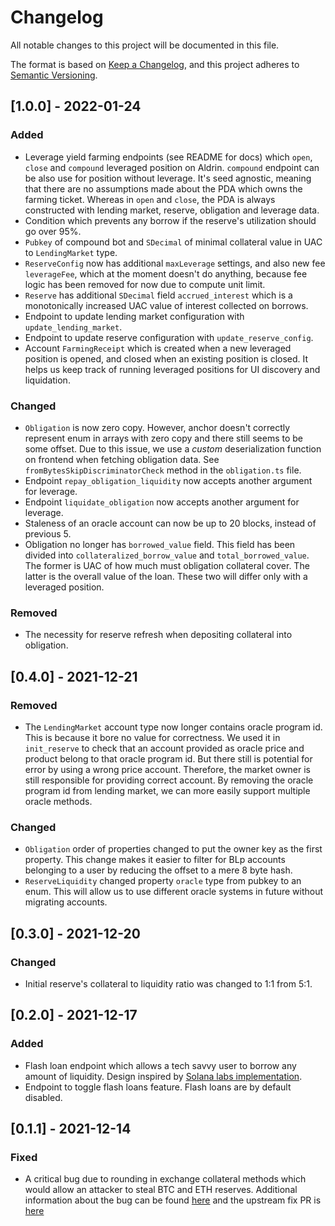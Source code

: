 # Changelog
All notable changes to this project will be documented in this file.

The format is based on [Keep a Changelog](https://keepachangelog.com/en/1.0.0/),
and this project adheres to [Semantic Versioning](https://semver.org/spec/v2.0.0.html).

## [1.0.0] - 2022-01-24
### Added
- Leverage yield farming endpoints (see README for docs) which `open`, `close`
  and `compound` leveraged position on Aldrin. `compound` endpoint can be also
  use for position without leverage. It's seed agnostic, meaning that there are
  no assumptions made about the PDA which owns the farming ticket. Whereas in
  `open` and `close`, the PDA is always constructed with lending market, reserve,
  obligation and leverage data.
- Condition which prevents any borrow if the reserve's utilization should go
  over 95%.
- `Pubkey` of compound bot and `SDecimal` of minimal collateral value in UAC to
  `LendingMarket` type.
- `ReserveConfig` now has additional `maxLeverage` settings, and also new fee
  `leverageFee`, which at the moment doesn't do anything, because fee logic has
  been removed for now due to compute unit limit.
- `Reserve` has additional `SDecimal` field `accrued_interest` which is a
  monotonically increased UAC value of interest collected on borrows.
- Endpoint to update lending market configuration with `update_lending_market`.
- Endpoint to update reserve configuration with `update_reserve_config`.
- Account `FarmingReceipt` which is created when a new leveraged position is
  opened, and closed when an existing position is closed. It helps us keep track
  of running leveraged positions for UI discovery and liquidation.

### Changed
- `Obligation` is now zero copy. However, anchor doesn't correctly represent
  enum in arrays with zero copy and there still seems to be some offset. Due
  to this issue, we use a _custom_ deserialization function on frontend when
  fetching obligation data. See `fromBytesSkipDiscriminatorCheck` method
  in the `obligation.ts` file.
- Endpoint `repay_obligation_liquidity` now accepts another argument for
  leverage.
- Endpoint `liquidate_obligation` now accepts another argument for leverage.
- Staleness of an oracle account can now be up to 20 blocks, instead of
  previous 5.
- Obligation no longer has `borrowed_value` field. This field has been divided
  into `collateralized_borrow_value` and `total_borrowed_value`. The former is
  UAC of how much must obligation collateral cover. The latter is the overall
  value of the loan. These two will differ only with a leveraged position.

### Removed
- The necessity for reserve refresh when depositing collateral into obligation.


## [0.4.0] - 2021-12-21

### Removed
- The `LendingMarket` account type now longer contains oracle program id. This
  is because it bore no value for correctness. We used it in `init_reserve` to
  check that an account provided as oracle price and product belong to that
  oracle program id. But there still is potential for error by using a wrong
  price account. Therefore, the market owner is still responsible for providing
  correct account. By removing the oracle program id from lending market, we can
  more easily support multiple oracle methods.

### Changed
- `Obligation` order of properties changed to put the owner key as the first
  property. This change makes it easier to filter for BLp accounts belonging
  to a user by reducing the offset to a mere 8 byte hash.
- `ReserveLiquidity` changed property `oracle` type from pubkey to an enum. This
  will allow us to use different oracle systems in future without migrating accounts.

## [0.3.0] - 2021-12-20

### Changed
- Initial reserve's collateral to liquidity ratio was changed to 1:1 from 5:1.

## [0.2.0] - 2021-12-17

### Added
- Flash loan endpoint which allows a tech savvy user to borrow any amount of
  liquidity. Design inspired by
  [Solana labs implementation](https://github.com/solana-labs/solana-program-library/blob/a6a1ce4290ad683e13b9ef1c52d6f32a080a996f/token-lending/program/src/processor.rs#L1521).
- Endpoint to toggle flash loans feature. Flash loans are by default disabled.

## [0.1.1] - 2021-12-14

### Fixed
- A critical bug due to rounding in exchange collateral methods which would
  allow an attacker to steal BTC and ETH reserves. Additional information about
  the bug can be found [here](https://blog.neodyme.io/posts/lending_disclosure)
  and the upstream fix PR is
  [here](https://github.com/solana-labs/solana-program-library/pull/1883/files)

